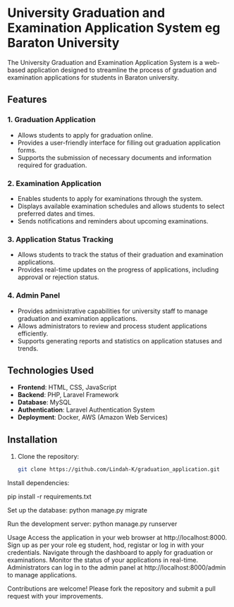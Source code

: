 # University Graduation and Examination Application System eg Baraton University

The University Graduation and Examination Application System is a web-based application designed to streamline the process of graduation and examination applications for students in Baraton university.

## Features

### 1. Graduation Application
- Allows students to apply for graduation online.
- Provides a user-friendly interface for filling out graduation application forms.
- Supports the submission of necessary documents and information required for graduation.

### 2. Examination Application
- Enables students to apply for examinations through the system.
- Displays available examination schedules and allows students to select preferred dates and times.
- Sends notifications and reminders about upcoming examinations.

### 3. Application Status Tracking
- Allows students to track the status of their graduation and examination applications.
- Provides real-time updates on the progress of applications, including approval or rejection status.

### 4. Admin Panel
- Provides administrative capabilities for university staff to manage graduation and examination applications.
- Allows administrators to review and process student applications efficiently.
- Supports generating reports and statistics on application statuses and trends.

## Technologies Used

- **Frontend**: HTML, CSS, JavaScript
- **Backend**: PHP, Laravel Framework
- **Database**: MySQL
- **Authentication**: Laravel Authentication System
- **Deployment**: Docker, AWS (Amazon Web Services)

## Installation

1. Clone the repository:
   ```bash
   git clone https://github.com/Lindah-K/graduation_application.git


Install dependencies:

pip install -r requirements.txt


Set up the database:
python manage.py migrate


Run the development server:
python manage.py runserver

Usage
Access the application in your web browser at http://localhost:8000.
Sign up as per your role eg student, hod, registar or log in with your credentials.
Navigate through the dashboard to apply for graduation or examinations.
Monitor the status of your applications in real-time.
Administrators can log in to the admin panel at http://localhost:8000/admin to manage applications.

Contributions are welcome! Please fork the repository and submit a pull request with your improvements.
